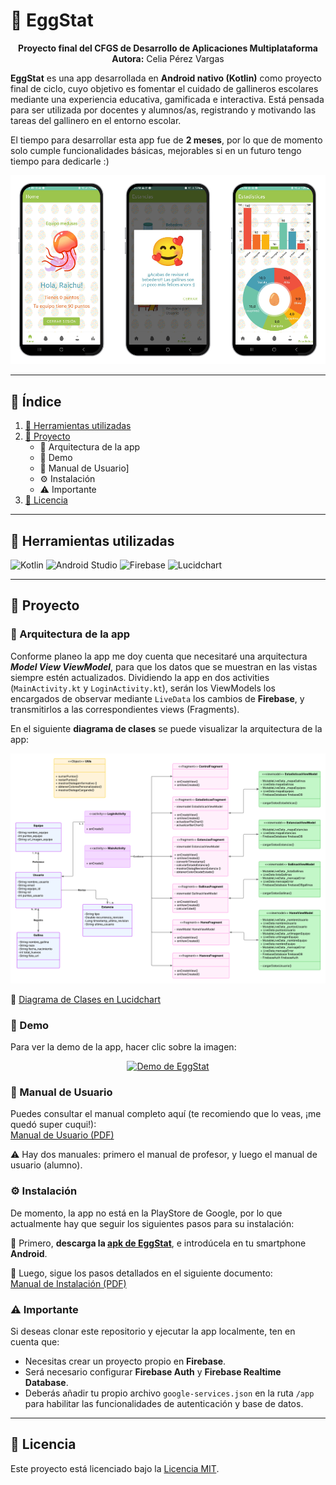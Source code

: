 # 🐣 EggStat

<p align="center">
  <strong>Proyecto final del CFGS de Desarrollo de Aplicaciones Multiplataforma</strong><br>
  <strong>Autora:</strong> Celia Pérez Vargas
</p>

**EggStat** es una app desarrollada en **Android nativo (Kotlin)** como proyecto final de ciclo, cuyo objetivo es fomentar el cuidado de gallineros escolares mediante una experiencia educativa, gamificada e interactiva. Está pensada para ser utilizada por docentes y alumnos/as, registrando y motivando las tareas del gallinero en el entorno escolar.

El tiempo para desarrollar esta app fue de **2 meses**, por lo que de momento solo cumple funcionalidades básicas, mejorables si en un futuro tengo tiempo para dedicarle :)

<p align="center">
  <img src="archivos_eggstat/Eggstat_mockup.png" alt="Mockup de Eggstat" width="600"/>
</p>

---

## 📑 Índice

1. [🔧 Herramientas utilizadas](#-herramientas-utilizadas)
2. [📱 Proyecto](#-proyecto)
    - 📐 Arquitectura de la app
    - 🎥 Demo
    - 📄 Manual de Usuario]
    - ⚙️ Instalación
    - ⚠️ Importante
3. [📄 Licencia](#-licencia)

---

## 🔧 Herramientas utilizadas

![Kotlin](https://img.shields.io/badge/Kotlin-0095D5?logo=kotlin&logoColor=white&style=flat)
![Android Studio](https://img.shields.io/badge/Android%20Studio-3DDC84?logo=android-studio&logoColor=white&style=flat)
![Firebase](https://img.shields.io/badge/Firebase-FFCA28?logo=firebase&logoColor=black&style=flat)
![Lucidchart](https://img.shields.io/badge/Lucidchart-ED6C30?logo=lucidchart&logoColor=white&style=flat)

---

## 📱 Proyecto

### 📐 Arquitectura de la app

Conforme planeo la app me doy cuenta que necesitaré una arquitectura **_Model View ViewModel_**, para que los datos que se muestran en las vistas siempre estén actualizados. Dividiendo la app en dos activities (`MainActivity.kt` y `LoginActivity.kt`), serán los ViewModels los encargados de observar mediante `LiveData` los cambios de **Firebase**, y transmitirlos a las correspondientes views (Fragments).

En el siguiente **diagrama de clases** se puede visualizar la arquitectura de la app:

<p align="center">
  <a href="archivos_eggstat/Eggstat_diagrama-de-clases.png" target="_blank">
    <img src="archivos_eggstat/Eggstat_diagrama-de-clases.png" alt="Diagrama de clases" width="600"/>
  </a>
</p>

🔗 [Diagrama de Clases en Lucidchart](https://lucid.app/lucidchart/0e3be1a1-bf94-4d1b-92b1-bce4c2904e01/edit?invitationId=inv_44928207-5e74-4140-8bdf-5f277bd33dc3)

### 🎥 Demo

Para ver la demo de la app, hacer clic sobre la imagen:

<p align="center">
  <a href="https://youtu.be/3UP7dA8c5wg?si=I_Qy12MoB0JXEfrX" target="_blank">
    <img src="https://img.youtube.com/vi/3UP7dA8c5wg/0.jpg" alt="Demo de EggStat" width="600">
  </a>
</p>

### 📄 Manual de Usuario

Puedes consultar el manual completo aquí (te recomiendo que lo veas, ¡me quedó super cuqui!):  
[Manual de Usuario (PDF)](archivos_eggstat/Eggstat_manual-de-usuario.pdf)

⚠️ Hay dos manuales: primero el manual de profesor, y luego el manual de usuario (alumno).

### ⚙️ ️️Instalación

De momento, la app no está en la PlayStore de Google, por lo que actualmente hay que seguir los siguientes pasos para su instalación:

📲 Primero, **descarga la [apk de EggStat](EggStat.apk)**, e introdúcela en tu smartphone **Android**.

📄 Luego, sigue los pasos detallados en el siguiente documento:  
[Manual de Instalación (PDF)](archivos_eggstat/Eggstat_manual-de-instalacion.pdf)

### ⚠️ Importante

Si deseas clonar este repositorio y ejecutar la app localmente, ten en cuenta que:
- Necesitas crear un proyecto propio en **Firebase**.
- Será necesario configurar **Firebase Auth** y **Firebase Realtime Database**.
- Deberás añadir tu propio archivo `google-services.json` en la ruta `/app` para habilitar las funcionalidades de autenticación y base de datos.

---

## 📄 Licencia

Este proyecto está licenciado bajo la [Licencia MIT](LICENSE).
